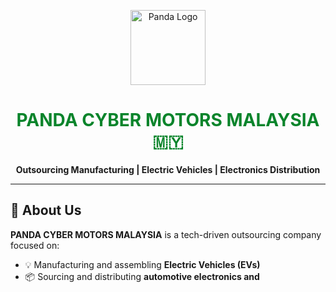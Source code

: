 <p align="center">
  <img src="https://upload.wikimedia.org/wikipedia/commons/0/0f/Panda_icon.svg" width="120" alt="Panda Logo">
</p>

<h1 align="center" style="color:#0a842b;">PANDA CYBER MOTORS MALAYSIA 🇲🇾</h1>

<p align="center">
  <strong>Outsourcing Manufacturing | Electric Vehicles | Electronics Distribution</strong>
</p>

---

## 🚗 About Us

**PANDA CYBER MOTORS MALAYSIA** is a tech-driven outsourcing company focused on:
- 💡 Manufacturing and assembling **Electric Vehicles (EVs)**
- 📦 Sourcing and distributing **automotive electronics and**

